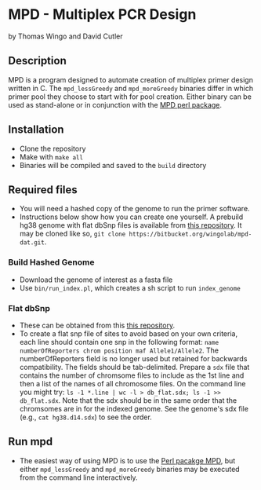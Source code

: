 MPD - Multiplex PCR Design
============================

by Thomas Wingo and David Cutler

## Description

MPD is a program designed to automate creation of multiplex primer design written in C. The `mpd_lessGreedy` and `mpd_moreGreedy` binaries differ in which primer pool they choose to start with for pool creation. Either binary can be used as stand-alone or in conjunction with the [MPD perl package](http://github.com/wingolab-org/mpd-perl).

## Installation
- Clone the repository
- Make with `make all`
- Binaries will be compiled and saved to the `build` directory

## Required files
- You will need a hashed copy of the genome to run the primer software.
- Instructions below show how you can create one yourself. A prebuild hg38 genome with flat dbSnp files is available from [this repository](https://bitbucket.org/wingolab/mpd-dat/). It may be cloned like so, `git clone https://bitbucket.org/wingolab/mpd-dat.git`.

### Build Hashed Genome
- Download the genome of interest as a fasta file
- Use `bin/run_index.pl`, which creates a sh script to run `index_genome`

### Flat dbSnp
- These can be obtained from this [this repository](https://bitbucket.org/wingolab/mpd-dat/).
- To create a flat snp file of sites to avoid based on your own criteria, each line should contain one snp in the following format: `name numberOfReporters chrom position maf Allele1/Allele2`. The numberOfReporters field is no longer used but retained for backwards compatibility. The fields should be tab-delimited. Prepare a `sdx` file that contains the number of chromsome files to include as the 1st line and then a list of the names of all chromosome files. On the command line you might try: `ls -1 *.line | wc -l > db_flat.sdx; ls -1 >> db_flat.sdx`. Note that the sdx should be in the same order that the chromsomes are in for the indexed genome. See the genome's sdx file (e.g., `cat hg38.d14.sdx`) to see the order.

##  Run mpd
- The easiest way of using MPD is to use the [Perl pacakge MPD](http://github.com/wingolab-org/mpd-perl), but either `mpd_lessGreedy` and `mpd_moreGreedy` binaries may be executed from the command line interactively.
